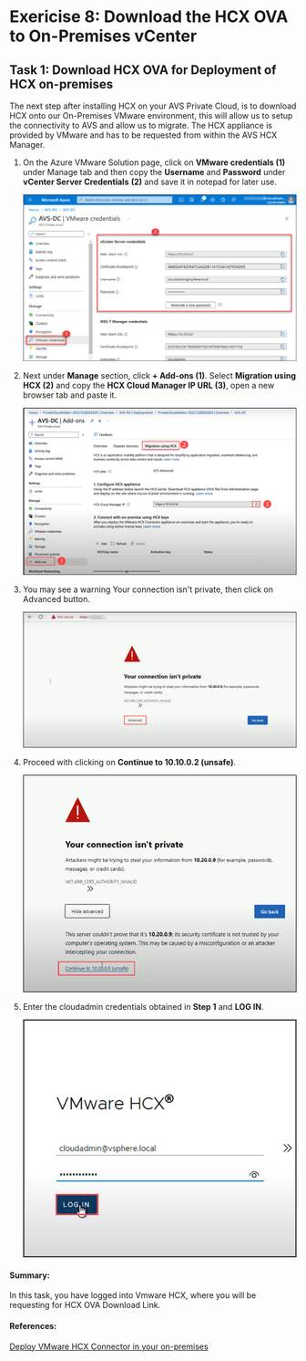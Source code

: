 # Exericise 8: Download the HCX OVA to On-Premises vCenter

## Task 1: Download HCX OVA for Deployment of HCX on-premises
The next step after installing HCX on your AVS Private Cloud, is to download HCX onto our On-Premises VMware environment, this will allow us to setup the connectivity to AVS and allow us to migrate. The HCX appliance is provided by VMware and has to be requested from within the AVS HCX Manager.

1. On the Azure VMware Solution page, click on **VMware credentials (1)** under Manage tab and then copy the **Username** and **Password** under **vCenter Server Credentials** **(2)** and save it in notepad for later use.

   ![](../Images/3.2.jpg)
  
2. Next under **Manage** section, click **+ Add-ons (1)**. Select **Migration using HCX (2)** and copy the **HCX Cloud Manager IP URL (3)**, open a new browser tab and paste it. 

   ![](../Images/Mod2Task2Pic1.png)

3. You may see a warning Your connection isn't private, then click on Advanced button.

    ![](../Images/Mod2Task2Pic2.png)

4. Proceed with clicking on **Continue to 10.10.0.2 (unsafe)**.   

    ![](../Images/Mod2Task2Pic3.png)
    
5. Enter the cloudadmin credentials obtained in **Step 1** and **LOG IN**.  

    ![](../Images/Mod2Task2Pic4.png)


#### Summary:
In this task, you have logged into Vmware HCX, where you will be requesting for HCX OVA Download Link.

#### References:
[Deploy VMware HCX Connector in your on-premises](https://blogs.oracle.com/cloud-infrastructure/post/deploy-vmware-hcx-connector-in-your-on-premises-vmware-environment-and-establish-a-site-pairing-with-oracle-cloud-vmware-solution)
